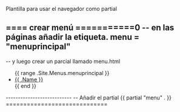 Plantilla para usar el navegador como partial

==== crear menú ===========0
-- en las páginas añadir la etiqueta.
menu = "menuprincipal"
---------------------------
-- y luego crear un parcial llamado menu.html
<ul>
 {{ range .Site.Menus.menuprincipal }}
<li><a href="{{ .URL }}">{{ .Name }}</a></li>
{{ end }}
</ul>
---------------------------
-- Añadir el partial
{{ partial "menu" . }}
=============================

